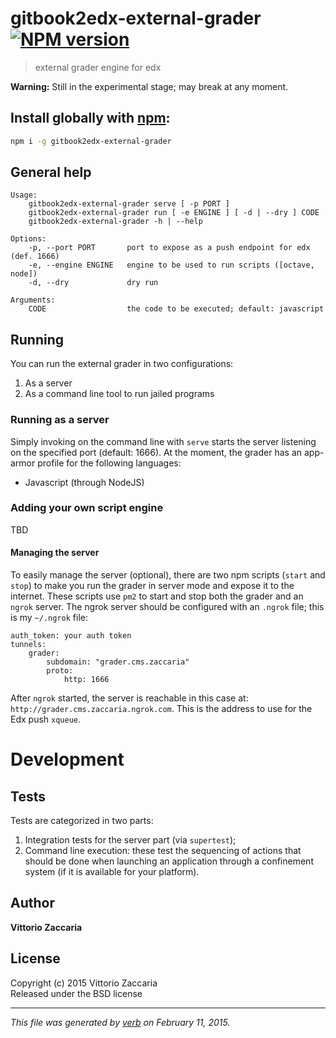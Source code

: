# gitbook2edx-external-grader [![NPM version](https://badge.fury.io/js/gitbook2edx-external-grader.svg)](http://badge.fury.io/js/gitbook2edx-external-grader)

> external grader engine for edx

**Warning:** Still in the experimental stage; may break at any moment.

## Install globally with [npm](npmjs.org):

```bash
npm i -g gitbook2edx-external-grader
```

## General help 

```
Usage:
    gitbook2edx-external-grader serve [ -p PORT ] 
    gitbook2edx-external-grader run [ -e ENGINE ] [ -d | --dry ] CODE 
    gitbook2edx-external-grader -h | --help 

Options:
    -p, --port PORT       port to expose as a push endpoint for edx (def. 1666)
    -e, --engine ENGINE   engine to be used to run scripts ([octave, node])
    -d, --dry             dry run

Arguments:
    CODE                  the code to be executed; default: javascript

```

## Running

You can run the external grader in two configurations:

1. As a server 
2. As a command line tool to run jailed programs

### Running as a server

Simply invoking on the command line with `serve` starts the server listening on the specified port (default: 1666). At the moment, the grader has an app-armor profile for the following languages:

* Javascript (through NodeJS)

### Adding your own script engine 

TBD

#### Managing the server
To easily manage the server (optional), there are two npm scripts (`start` and `stop`) to make you run the grader in server mode and expose it to the internet. These scripts use `pm2` to start and stop both the grader and an `ngrok` server. The ngrok server should be configured with an `.ngrok` file; this is my `~/.ngrok` file:

```
auth_token: your auth token
tunnels:
    grader:
        subdomain: "grader.cms.zaccaria"
        proto:
            http: 1666
```

After `ngrok` started, the server is reachable in this case at: `http://grader.cms.zaccaria.ngrok.com`. This is the address to use for the Edx push `xqueue`.

# Development

## Tests

Tests are categorized in two parts:

1. Integration tests for the server part (via `supertest`); 
2. Command line execution: these test the sequencing of actions that should be done when launching an application through a confinement system (if it is available for your platform).

## Author

**Vittorio Zaccaria**
 

## License
Copyright (c) 2015 Vittorio Zaccaria  
Released under the BSD license

***

_This file was generated by [verb](https://github.com/assemble/verb) on February 11, 2015._

